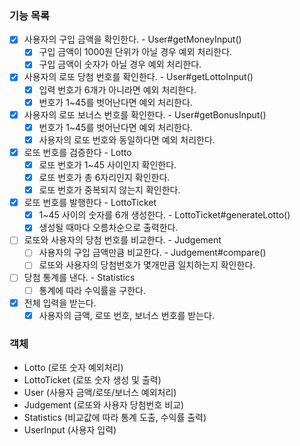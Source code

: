 ### 기능 목록
- [x] 사용자의 구입 금액을 확인한다. - User#getMoneyInput()
    - [x] 구입 금액이 1000원 단위가 아닐 경우 예외 처리한다.
    - [x] 구입 금액이 숫자가 아닐 경우 예외 처리한다.
- [x] 사용자의 로또 당첨 번호를 확인한다. - User#getLottoInput()
    - [x] 입력 번호가 6개가 아니라면 예외 처리한다.
    - [x] 번호가 1~45를 벗어난다면 예외 처리한다.
- [x] 사용자의 로또 보너스 번호를 확인한다. - User#getBonusInput()
    - [x] 번호가 1~45를 벗어난다면 예외 처리한다.
    - [x] 사용자의 로또 번호와 동일하다면 예외 처리한다.
- [x] 로또 번호를 검증한다 - Lotto
    - [x] 로또 번호가 1~45 사이인지 확인한다.
    - [x] 로또 번호가 총 6자리인지 확인한다.
    - [x] 로또 번호가 중복되지 않는지 확인한다.
- [x] 로또 번호를 발행한다 - LottoTicket
    - [x] 1~45 사이의 숫자를 6개 생성한다. - LottoTicket#generateLotto()
    - [x] 생성될 때마다 오름차순으로 출력한다.
- [ ] 로또와 사용자의 당첨 번호를 비교한다. - Judgement
    - [ ] 사용자의 구입 금액만큼 비교한다. - Judgement#compare()
    - [ ] 로또와 사용자의 당첨번호가 몇개만큼 일치하는지 확인한다.
- [ ] 당첨 통계를 낸다. - Statistics
    - [ ] 통계에 따라 수익률을 구한다.
- [x] 전체 입력을 받는다.
    - [x] 사용자의 금액, 로또 번호, 보너스 번호를 받는다.

### 객체
- Lotto (로또 숫자 예외처리)
- LottoTicket (로또 숫자 생성 및 출력)
- User (사용자 금액/로또/보너스 예외처리)
- Judgement (로또와 사용자 당첨번호 비교)
- Statistics (비교값에 따라 통계 도출, 수익률 출력)
- UserInput (사용자 입력)
